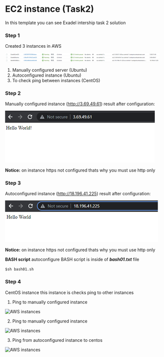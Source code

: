 # EC2 instance (Task2)
In this template you can see Exadel intership task 2 solution

### **Step 1**
Created 3 instances in AWS

![AWS instances](./assets/instances.png)

1. Manually configured server (Ubuntu) 
2. Autoconfigured instance (Ubuntu)
3. To check ping between instances (CentOS)

### **Step 2**
Manually configured instance (http://3.69.49.61)
result after configuration:

![AWS instances](./assets/manual_instance.png)

**Notice:** on instance https not configured thats why you must use http only

### **Step 3**
Autoconfigured instance (http://18.196.41.225)
result after configuration:

![AWS instances](./assets/autoconf_instance.png)

**Notice:** on instance https not configured thats why you must use http only

**BASH script**
autoconfigure BASH script is inside of ***bash01.txt*** file

```$sh bash01.sh```

### **Step 4**
CentOS instance this instance is checks ping to other instances
1. Ping to manually configured instance

![AWS instances](./assets/ping_from_cenos.png)

2. Ping to manually configured instance

![AWS instances](./assets/ping_to_autoconf.png)

3. Ping from autoconfigured instance to centos

![AWS instances](./assets/autoconf_to_centos.png)
